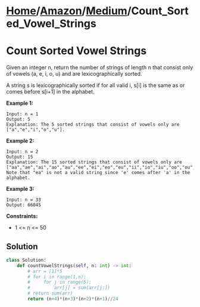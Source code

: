 # [Home](./../..)/[Amazon](./..)/[Medium](./)/Count_Sorted_Vowel_Strings
<h1>Count Sorted Vowel Strings</h1>

<p>
Given an integer n, return the number of strings of length n that consist only of vowels (a, e, i, o, u) and are lexicographically sorted.
</p>
<p>
A string s is lexicographically sorted if for all valid i, s[i] is the same as or comes before s[i+1] in the alphabet.
</p>

<b>Example 1:</b>

    Input: n = 1
    Output: 5
    Explanation: The 5 sorted strings that consist of vowels only are ["a","e","i","o","u"].
    
<b>Example 2:</b>

    Input: n = 2
    Output: 15
    Explanation: The 15 sorted strings that consist of vowels only are
    ["aa","ae","ai","ao","au","ee","ei","eo","eu","ii","io","iu","oo","ou","uu"].
    Note that "ea" is not a valid string since 'e' comes after 'a' in the alphabet.
    
<b>Example 3:</b>

    Input: n = 33
    Output: 66045

<b>Constraints:</b>

- 1 <= n <= 50 

<h2>Solution</h2>

```python
class Solution:
    def countVowelStrings(self, n: int) -> int:
        # arr = [1]*5
        # for i in range(1,n):
        #     for j in range(5):
        #         arr[j] = sum(arr[j:])
        # return sum(arr)
        return (n+4)*(n+3)*(n+2)*(n+1)//24
```
